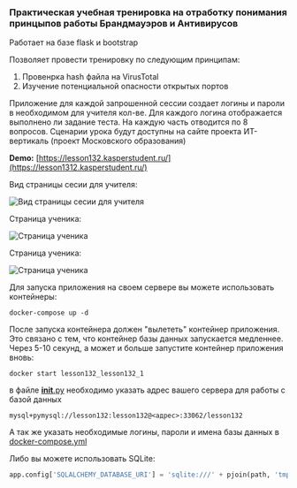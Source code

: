 ### Практическая учебная тренировка на отработку понимания принцыпов работы Брандмауэров и Антивирусов

Работает на базе flask и bootstrap

Позволяет провести тренировку по следующим принципам:
1. Провенрка hash файла на VirusTotal
2. Изучение потенциальной опасности открытых портов


Приложение для каждой запрошенной сессии создает логины и пароли в необходимом для учителя кол-ве.
Для каждого логина отображается выполнено ли задание теста. На каждую часть отводится по 8 вопросов.
Сценарии урока будут доступны на сайте проекта ИТ-вертикаль (проект Московского образования)

**Demo:** [https://lesson132.kasperstudent.ru/](https://lesson1312.kasperstudent.ru/)

Вид страницы сесии для учителя:

![Вид страницы сесии для учителя](https://forai.school1409.ru/_media/1320.png)

Страница ученика:

![Страница ученика](https://forai.school1409.ru/_media/1321.png)

Страница ученика:

![Страница ученика](https://forai.school1409.ru/_media/1322.png)

Для запуска приложения на своем сервере вы можете использовать контейнеры:

```commandline
docker-compose up -d
```

После запуска контейнера должен "вылететь" контейнер приложения. Это связано с тем, что контейнер базы данных
запускается медленнее. Через 5-10 секунд, а может и больше запустите контейнер приложения вновь:

```commandline
docker start lesson132_lesson132_1
```

в файле [__init__.py](flask_app%2Fapp%2F__init__.py) необходимо указать адрес вашего сервера для работы с базой данных

```
mysql+pymysql://lesson132:lesson132@<адрес>:33062/lesson132
```

А так же указать необходимые логины, пароли и имена базы данных в [docker-compose.yml](docker-compose.yml)

Либо вы можете использовать SQLite:

```python
app.config['SQLALCHEMY_DATABASE_URI'] = 'sqlite:///' + pjoin(path, 'tmp', 'lesson.db')
```
